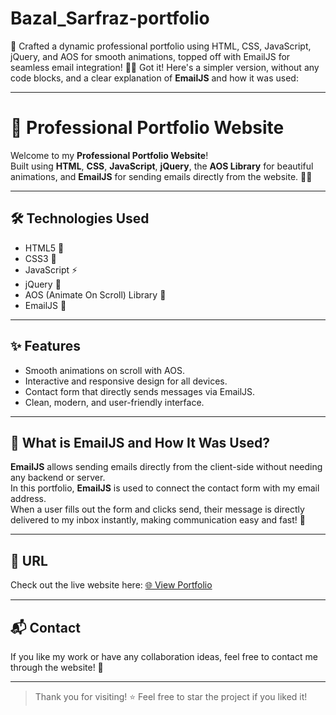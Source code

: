 # Bazal_Sarfraz-portfolio
🚀 Crafted a dynamic professional portfolio using HTML, CSS, JavaScript, jQuery, and AOS for smooth animations, topped off with EmailJS for seamless email integration! 📧✨
Got it! Here's a simpler version, without any code blocks, and a clear explanation of **EmailJS** and how it was used:

---

# 🌟 Professional Portfolio Website

Welcome to my **Professional Portfolio Website**!  
Built using **HTML**, **CSS**, **JavaScript**, **jQuery**, the **AOS Library** for beautiful animations, and **EmailJS** for sending emails directly from the website. 🎨✨

---

## 🛠️ Technologies Used

- HTML5 📄
- CSS3 🎨
- JavaScript ⚡
- jQuery 🔗
- AOS (Animate On Scroll) Library 🎢
- EmailJS 📧

---

## ✨ Features

- Smooth animations on scroll with AOS.
- Interactive and responsive design for all devices.
- Contact form that directly sends messages via EmailJS.
- Clean, modern, and user-friendly interface.

---

## 📧 What is EmailJS and How It Was Used?

**EmailJS** allows sending emails directly from the client-side without needing any backend or server.  
In this portfolio, **EmailJS** is used to connect the contact form with my email address.  
When a user fills out the form and clicks send, their message is directly delivered to my inbox instantly, making communication easy and fast! 🚀

---

## 🔗 URL

Check out the live website here: [🌐 View Portfolio](https://bazalsarfraz786.github.io/Bazal_Sarfraz-portfolio/)

---

## 📬 Contact

If you like my work or have any collaboration ideas, feel free to contact me through the website! 🚀

---

> Thank you for visiting! ⭐ Feel free to star the project if you liked it!


